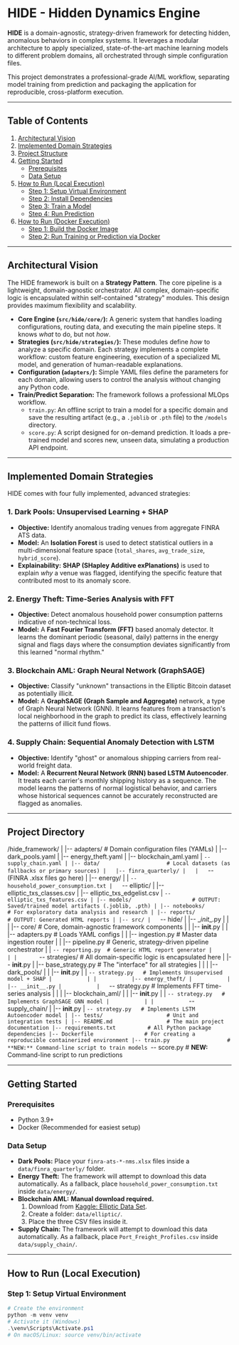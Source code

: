 # HIDE - Hidden Dynamics Engine

**HIDE** is a domain-agnostic, strategy-driven framework for detecting hidden, anomalous behaviors in complex systems. It leverages a modular architecture to apply specialized, state-of-the-art machine learning models to different problem domains, all orchestrated through simple configuration files.

This project demonstrates a professional-grade AI/ML workflow, separating model training from prediction and packaging the application for reproducible, cross-platform execution.

---

## Table of Contents

1.  [Architectural Vision](#architectural-vision)
2.  [Implemented Domain Strategies](#implemented-domain-strategies)
3.  [Project Structure](#project-structure)
4.  [Getting Started](#getting-started)
    -   [Prerequisites](#prerequisites)
    -   [Data Setup](#data-setup)
5.  [How to Run (Local Execution)](#how-to-run-local-execution)
    -   [Step 1: Setup Virtual Environment](#step-1-setup-virtual-environment)
    -   [Step 2: Install Dependencies](#step-2-install-dependencies)
    -   [Step 3: Train a Model](#step-3-train-a-model)
    -   [Step 4: Run Prediction](#step-4-run-prediction)
6.  [How to Run (Docker Execution)](#how-to-run-docker-execution)
    -   [Step 1: Build the Docker Image](#step-1-build-the-docker-image)
    -   [Step 2: Run Training or Prediction via Docker](#step-2-run-training-or-prediction-via-docker)

---

## Architectural Vision

The HIDE framework is built on a **Strategy Pattern**. The core pipeline is a lightweight, domain-agnostic orchestrator. All complex, domain-specific logic is encapsulated within self-contained "strategy" modules. This design provides maximum flexibility and scalability.

-   **Core Engine (`src/hide/core/`):** A generic system that handles loading configurations, routing data, and executing the main pipeline steps. It knows *what* to do, but not *how*.
-   **Strategies (`src/hide/strategies/`):** These modules define *how* to analyze a specific domain. Each strategy implements a complete workflow: custom feature engineering, execution of a specialized ML model, and generation of human-readable explanations.
-   **Configuration (`adapters/`):** Simple YAML files define the parameters for each domain, allowing users to control the analysis without changing any Python code.
-   **Train/Predict Separation:** The framework follows a professional MLOps workflow.
    -   `train.py`: An offline script to train a model for a specific domain and save the resulting artifact (e.g., a `.joblib` or `.pth` file) to the `/models` directory.
    -   `score.py`: A script designed for on-demand prediction. It loads a pre-trained model and scores new, unseen data, simulating a production API endpoint.

---

## Implemented Domain Strategies

HIDE comes with four fully implemented, advanced strategies:

### 1. Dark Pools: Unsupervised Learning + SHAP
-   **Objective:** Identify anomalous trading venues from aggregate FINRA ATS data.
-   **Model:** An **Isolation Forest** is used to detect statistical outliers in a multi-dimensional feature space (`total_shares`, `avg_trade_size`, `hybrid_score`).
-   **Explainability:** **SHAP (SHapley Additive exPlanations)** is used to explain *why* a venue was flagged, identifying the specific feature that contributed most to its anomaly score.

### 2. Energy Theft: Time-Series Analysis with FFT
-   **Objective:** Detect anomalous household power consumption patterns indicative of non-technical loss.
-   **Model:** A **Fast Fourier Transform (FFT)** based anomaly detector. It learns the dominant periodic (seasonal, daily) patterns in the energy signal and flags days where the consumption deviates significantly from this learned "normal rhythm."

### 3. Blockchain AML: Graph Neural Network (GraphSAGE)
-   **Objective:** Classify "unknown" transactions in the Elliptic Bitcoin dataset as potentially illicit.
-   **Model:** A **GraphSAGE (Graph Sample and Aggregate)** network, a type of Graph Neural Network (GNN). It learns features from a transaction's local neighborhood in the graph to predict its class, effectively learning the patterns of illicit fund flows.

### 4. Supply Chain: Sequential Anomaly Detection with LSTM
-   **Objective:** Identify "ghost" or anomalous shipping carriers from real-world freight data.
-   **Model:** A **Recurrent Neural Network (RNN) based LSTM Autoencoder**. It treats each carrier's monthly shipping history as a sequence. The model learns the patterns of normal logistical behavior, and carriers whose historical sequences cannot be accurately reconstructed are flagged as anomalies.

---

## Project Directory

/hide_framework/
|
|-- adapters/                 # Domain configuration files (YAMLs)
|   |-- dark_pools.yaml
|   |-- energy_theft.yaml
|   |-- blockchain_aml.yaml
|   `-- supply_chain.yaml
|
|-- data/                     # Local datasets (as fallbacks or primary sources)
|   |-- finra_quarterly/
|   |   `-- (FINRA .xlsx files go here)
|   |-- energy/
|   |   `-- household_power_consumption.txt
|   `-- elliptic/
|       |-- elliptic_txs_classes.csv
|       |-- elliptic_txs_edgelist.csv
|       `-- elliptic_txs_features.csv
|
|-- models/                   # OUTPUT: Saved/trained model artifacts (.joblib, .pth)
|
|-- notebooks/                # For exploratory data analysis and research
|
|-- reports/                  # OUTPUT: Generated HTML reports
|
|-- src/
|   `-- hide/
|       |-- \__init__.py
|       |
|       |-- core/             # Core, domain-agnostic framework components
|       |   |-- __init__.py
|       |   |-- adapters.py   # Loads YAML configs
|       |   |-- ingestion.py  # Master data ingestion router
|       |   |-- pipeline.py   # Generic, strategy-driven pipeline orchestrator
|       |   `-- reporting.py  # Generic HTML report generator
|       |
|       `-- strategies/       # All domain-specific logic is encapsulated here
|           |-- __init__.py
|           |-- base_strategy.py  # The "interface" for all strategies
|           |
|           |-- dark_pools/
|           |   |-- __init__.py
|           |   `-- strategy.py   # Implements Unsupervised model + SHAP
|           |
|           |-- energy_theft/
|           |   |-- __init__.py
|           |   `-- strategy.py   # Implements FFT time-series analysis
|           |
|           |-- blockchain_aml/
|           |   |-- __init__.py
|           |   `-- strategy.py   # Implements GraphSAGE GNN model
|           |
|           `-- supply_chain/
|               |-- __init__.py
|               `-- strategy.py   # Implements LSTM Autoencoder model
|
|-- tests/                    # Unit and integration tests
|
|-- README.md                 # The main project documentation
|-- requirements.txt          # All Python package dependencies
|-- Dockerfile                # For creating a reproducible containerized environment
|-- train.py                  # **NEW:** Command-line script to train models
`-- score.py                  # **NEW:** Command-line script to run predictions

---

## Getting Started

### Prerequisites

-   Python 3.9+
-   Docker (Recommended for easiest setup)

### Data Setup

-   **Dark Pools:** Place your `finra-ats-*-nms.xlsx` files inside a `data/finra_quarterly/` folder.
-   **Energy Theft:** The framework will attempt to download this data automatically. As a fallback, place `household_power_consumption.txt` inside `data/energy/`.
-   **Blockchain AML:** **Manual download required.**
    1.  Download from [Kaggle: Elliptic Data Set](https://www.kaggle.com/datasets/ellipticco/elliptic-data-set).
    2.  Create a folder: `data/elliptic/`.
    3.  Place the three CSV files inside it.
-   **Supply Chain:** The framework will attempt to download this data automatically. As a fallback, place `Port_Freight_Profiles.csv` inside `data/supply_chain/`.

---

## How to Run (Local Execution)

### Step 1: Setup Virtual Environment

```powershell
# Create the environment
python -m venv venv
# Activate it (Windows)
.\venv\Scripts\Activate.ps1
# On macOS/Linux: source venv/bin/activate
